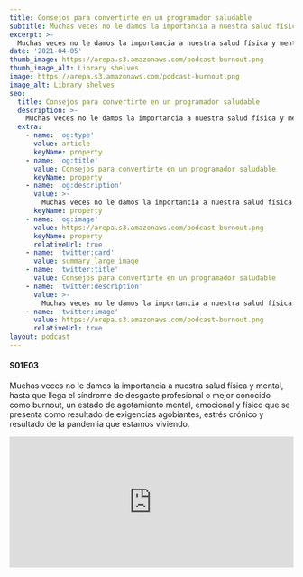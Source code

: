 ```yaml
---
title: Consejos para convertirte en un programador saludable
subtitle: Muchas veces no le damos la importancia a nuestra salud física y mental, hasta que llega el síndrome de desgaste profesional o mejor conocido como burnout.
excerpt: >-
  Muchas veces no le damos la importancia a nuestra salud física y mental, hasta que llega el síndrome de desgaste profesional o mejor conocido como burnout.
date: '2021-04-05'
thumb_image: https://arepa.s3.amazonaws.com/podcast-burnout.png
thumb_image_alt: Library shelves
image: https://arepa.s3.amazonaws.com/podcast-burnout.png
image_alt: Library shelves
seo:
  title: Consejos para convertirte en un programador saludable
  description: >-
    Muchas veces no le damos la importancia a nuestra salud física y mental, hasta que llega el síndrome de desgaste profesional o mejor conocido como burnout.
  extra:
    - name: 'og:type'
      value: article
      keyName: property
    - name: 'og:title'
      value: Consejos para convertirte en un programador saludable
      keyName: property
    - name: 'og:description'
      value: >-
        Muchas veces no le damos la importancia a nuestra salud física y mental, hasta que llega el síndrome de desgaste profesional o mejor conocido como burnout.
      keyName: property
    - name: 'og:image'
      value: https://arepa.s3.amazonaws.com/podcast-burnout.png
      keyName: property
      relativeUrl: true
    - name: 'twitter:card'
      value: summary_large_image
    - name: 'twitter:title'
      value: Consejos para convertirte en un programador saludable
    - name: 'twitter:description'
      value: >-
        Muchas veces no le damos la importancia a nuestra salud física y mental, hasta que llega el síndrome de desgaste profesional o mejor conocido como burnout.
    - name: 'twitter:image'
      value: https://arepa.s3.amazonaws.com/podcast-burnout.png
      relativeUrl: true
layout: podcast
---
```


#### S01E03
Muchas veces no le damos la importancia a nuestra salud física y mental, hasta que llega el síndrome de desgaste profesional o mejor conocido como burnout, un estado de agotamiento mental, emocional y físico que se presenta como resultado de exigencias agobiantes, estrés crónico y resultado de la pandemia que estamos viviendo. 

<iframe
  src="https://open.spotify.com/embed-podcast/episode/3M1k80shjCaFAaSMMNKQl7"
  width="100%"
  height="232"
  frameBorder="0"
  title="Consejos para convertirte en un programador saludable"
  allowtransparency="true"
  allow="encrypted-media" 
/>

